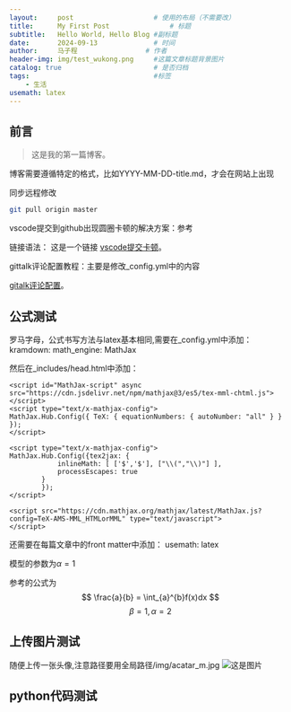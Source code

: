 ```yaml
---
layout:     post   				    # 使用的布局（不需要改）
title:      My First Post 				# 标题 
subtitle:   Hello World, Hello Blog #副标题
date:       2024-09-13 				# 时间
author:     马子程					# 作者
header-img: img/test_wukong.png 	#这篇文章标题背景图片
catalog: true 						# 是否归档
tags:								#标签
    - 生活
usemath: latex
---
```


## 前言
>这是我的第一篇博客。

博客需要遵循特定的格式，比如YYYY-MM-DD-title.md，才会在网站上出现

同步远程修改
```bash
git pull origin master 
```

vscode提交到github出现圆圈卡顿的解决方案：参考

链接语法：
这是一个链接 [vscode提交卡顿](https://blog.csdn.net/lsfhack/article/details/131113277)。


gittalk评论配置教程：主要是修改_config.yml中的内容

[gitalk评论配置](https://yuanlichenai.cn/2020/01/16/Gitalk/#:~:text=Gitalk%E9%85%8D%E7%BD%AE%E6%95%99%E7%A8%8B%201%20%E4%BD%BF%E7%94%A8%20GitHub%20%E7%99%BB%E5%BD%95%202%20%E6%94%AF%E6%8C%81%E5%A4%9A%E8%AF%AD%E8%A8%80%20%5Ben%2C,%E4%B8%BA%20true%20%E5%BC%80%E5%90%AF%EF%BC%89%205%20%E5%BF%AB%E6%8D%B7%E9%94%AE%E6%8F%90%E4%BA%A4%E8%AF%84%E8%AE%BA%20%EF%BC%88cmd%7Cctrl%20%2B%20enter%EF%BC%89)。


## 公式测试
罗马字母，公式书写方法与latex基本相同,需要在_config.yml中添加：
kramdown:
  math_engine: MathJax

然后在_includes/head.html中添加：
```
<script id="MathJax-script" async src="https://cdn.jsdelivr.net/npm/mathjax@3/es5/tex-mml-chtml.js"></script>
<script type="text/x-mathjax-config">
MathJax.Hub.Config({ TeX: { equationNumbers: { autoNumber: "all" } } });
</script>

<script type="text/x-mathjax-config">
MathJax.Hub.Config({tex2jax: {
            inlineMath: [ ['$','$'], ["\\(","\\)"] ],
            processEscapes: true
        }
        });
</script>

<script src="https://cdn.mathjax.org/mathjax/latest/MathJax.js?config=TeX-AMS-MML_HTMLorMML" type="text/javascript">
</script>

```

还需要在每篇文章中的front matter中添加：
usemath: latex

模型的参数为$\alpha=1$

参考的公式为
$$
\frac{a}{b} = \int_{a}^{b}f(x)dx 
$$
$$
\beta = 1,\alpha=2
$$

## 上传图片测试

随便上传一张头像,注意路径要用全局路径/img/acatar_m.jpg
![这是图片](/img/avatar_m.jpg "Magic Gardens")

## python代码测试